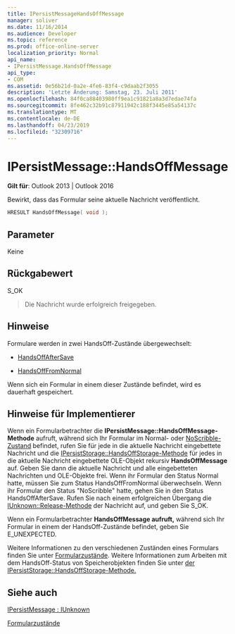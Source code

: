```yaml
---
title: IPersistMessageHandsOffMessage
manager: soliver
ms.date: 11/16/2014
ms.audience: Developer
ms.topic: reference
ms.prod: office-online-server
localization_priority: Normal
api_name:
- IPersistMessage.HandsOffMessage
api_type:
- COM
ms.assetid: 0e56b21d-0a2e-4fe6-83f4-c9daab2f3055
description: 'Letzte Änderung: Samstag, 23. Juli 2011'
ms.openlocfilehash: 84f0ca88403980ff9ea1c91821a8a3d7edae74fa
ms.sourcegitcommit: 8fe462c32b91c87911942c188f3445e85a54137c
ms.translationtype: MT
ms.contentlocale: de-DE
ms.lasthandoff: 04/23/2019
ms.locfileid: "32309716"
---
```

# <a name="ipersistmessagehandsoffmessage"></a>IPersistMessage::HandsOffMessage

  
  
**Gilt für**: Outlook 2013 | Outlook 2016 
  
Bewirkt, dass das Formular seine aktuelle Nachricht veröffentlicht.
  
```cpp
HRESULT HandsOffMessage( void );
```

## <a name="parameters"></a>Parameter

Keine
  
## <a name="return-value"></a>Rückgabewert

S_OK 
  
> Die Nachricht wurde erfolgreich freigegeben.
    
## <a name="remarks"></a>Hinweise

Formulare werden in zwei HandsOff-Zustände übergewechselt:
  
- [HandsOffAfterSave](handsoffaftersave-state.md)
    
- [HandsOffFromNormal](handsofffromnormal-state.md)
    
Wenn sich ein Formular in einem dieser Zustände befindet, wird es dauerhaft gespeichert. 
  
## <a name="notes-to-implementers"></a>Hinweise für Implementierer

Wenn ein Formularbetrachter die **IPersistMessage::HandsOffMessage-Methode** aufruft, während sich Ihr Formular im Normal- oder [NoScribble-Zustand](noscribble-state.md) befindet, rufen Sie für jede in die aktuelle Nachricht eingebettete Nachricht und die [IPersistStorage::HandsOffStorage-Methode](https://msdn.microsoft.com/library/1e5ef26f-d8e7-4fa6-bfc4-19dace35314d.aspx) für jedes in die aktuelle Nachricht eingebettete OLE-Objekt rekursiv **HandsOffMessage** auf. [](normal-state.md) Geben Sie dann die aktuelle Nachricht und alle eingebetteten Nachrichten und OLE-Objekte frei. Wenn ihr Formular den Status Normal hatte, müssen Sie zum Status HandsOffFromNormal überwechseln. Wenn ihr Formular den Status "NoScribble" hatte, gehen Sie in den Status HandsOffAfterSave. Rufen Sie nach einem erfolgreichen Übergang die [IUnknown::Release-Methode](https://msdn.microsoft.com/library/4b494c6f-f0ee-4c35-ae45-ed956f40dc7a%28Office.15%29.aspx) der Nachricht auf, und geben Sie S_OK. 
  
Wenn ein Formularbetrachter **HandsOffMessage aufruft,** während sich Ihr Formular in einem der HandsOff-Zustände befindet, geben Sie E_UNEXPECTED. 
  
Weitere Informationen zu den verschiedenen Zuständen eines Formulars finden Sie unter [Formularzustände](form-states.md). Weitere Informationen zum Arbeiten mit dem HandsOff-Status von Speicherobjekten finden Sie unter [der IPersistStorage::HandsOffStorage-Methode.](https://msdn.microsoft.com/library/1e5ef26f-d8e7-4fa6-bfc4-19dace35314d.aspx) 
  
## <a name="see-also"></a>Siehe auch



[IPersistMessage : IUnknown](ipersistmessageiunknown.md)


[Formularzustände](form-states.md)

